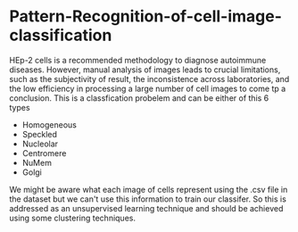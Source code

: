 # Pattern-Recognition-of-cell-image-classification

HEp-2 cells is a recommended methodology to diagnose autoimmune diseases. However, manual analysis of images leads to crucial limitations, such as the subjectivity of result, the inconsistence across laboratories, and the low efficiency in processing a large number of cell images to come tp a conclusion. This is a classfication probelem and can be either of this 6 types
+ Homogeneous
+ Speckled
+ Nucleolar
+ Centromere
+ NuMem
+ Golgi

We might be aware what each image of cells represent using the .csv file in the dataset but we can't use this information to train our classifer. So this is addressed as an unsupervised learning technique and should be achieved using some clustering techniques. 
